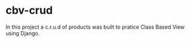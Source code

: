 # cbv-crud
In this project a c.r.u.d of products was built to pratice Class Based View using Django.
